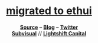 <h1 align="center">
  <a href="https://github.com/ethui">migrated to ethui</a>
</h1>

<div align="center">
  <a href="https://github.com/ethui/ethui"><b>Source</b></a> –
  <a href="https://mirror.xyz/ethui.eth"><b>Blog</b></a> –
  <a href="https://twitter.com/naps62"><b>Twitter</b></a>
</div>

<div align="center">
  <a href="https://subvisual.com"><b>Subvisual</b></a> //
  <a href="https://lightshift.capital"><b>Lightshift Capital</b></a>
</div>
